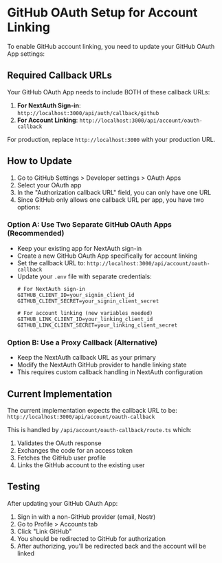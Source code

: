 # GitHub OAuth Setup for Account Linking

To enable GitHub account linking, you need to update your GitHub OAuth App settings:

## Required Callback URLs

Your GitHub OAuth App needs to include BOTH of these callback URLs:

1. **For NextAuth Sign-in**: `http://localhost:3000/api/auth/callback/github`
2. **For Account Linking**: `http://localhost:3000/api/account/oauth-callback`

For production, replace `http://localhost:3000` with your production URL.

## How to Update

1. Go to GitHub Settings > Developer settings > OAuth Apps
2. Select your OAuth app
3. In the "Authorization callback URL" field, you can only have one URL
4. Since GitHub only allows one callback URL per app, you have two options:

### Option A: Use Two Separate GitHub OAuth Apps (Recommended)
- Keep your existing app for NextAuth sign-in
- Create a new GitHub OAuth App specifically for account linking
- Set the callback URL to: `http://localhost:3000/api/account/oauth-callback`
- Update your `.env` file with separate credentials:
  ```
  # For NextAuth sign-in
  GITHUB_CLIENT_ID=your_signin_client_id
  GITHUB_CLIENT_SECRET=your_signin_client_secret
  
  # For account linking (new variables needed)
  GITHUB_LINK_CLIENT_ID=your_linking_client_id
  GITHUB_LINK_CLIENT_SECRET=your_linking_client_secret
  ```

### Option B: Use a Proxy Callback (Alternative)
- Keep the NextAuth callback URL as your primary
- Modify the NextAuth GitHub provider to handle linking state
- This requires custom callback handling in NextAuth configuration

## Current Implementation

The current implementation expects the callback URL to be:
`http://localhost:3000/api/account/oauth-callback`

This is handled by `/api/account/oauth-callback/route.ts` which:
1. Validates the OAuth response
2. Exchanges the code for an access token
3. Fetches the GitHub user profile
4. Links the GitHub account to the existing user

## Testing

After updating your GitHub OAuth App:
1. Sign in with a non-GitHub provider (email, Nostr)
2. Go to Profile > Accounts tab
3. Click "Link GitHub"
4. You should be redirected to GitHub for authorization
5. After authorizing, you'll be redirected back and the account will be linked